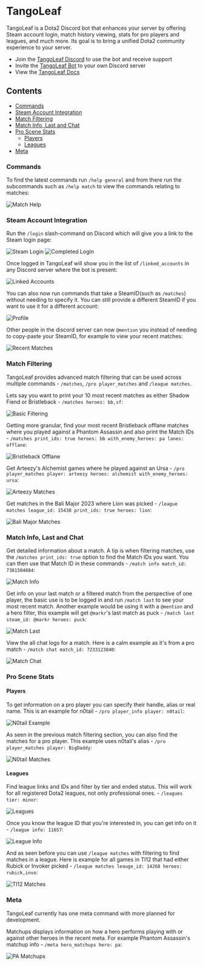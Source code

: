 # TangoLeaf
TangoLeaf is a Dota2 Discord bot that enhances your server by offering Steam account login, match history viewing, stats for pro players and leagues, and much more. Its goal is to bring a unified Dota2 community experience to your server.

- Join the [TangoLeaf Discord](https://discord.com/invite/EcqKMrzw5b) to use the bot and receive support
- Invite the [TangoLeaf Bot](https://discord.com/oauth2/authorize?client_id=1161638349421940786&permissions=551903676480&scope=bot) to your own Discord server
- View the [TangoLeaf Docs](https://docsify-this.net/?basePath=https://raw.githubusercontent.com/mark-ruddy/tango_leaf_docs/main&homepage=usage.md&dark-mode=true&browser-tab-title=TangoLeaf#/)

## Contents

- [Commands](#commands)
- [Steam Account Integration](#steam-account-integration)
- [Match Filtering](#match-filtering)
- [Match Info, Last and Chat](#match-info--last-and-chat)
- [Pro Scene Stats](#pro-scene-stats)
  * [Players](#players)
  * [Leagues](#leagues)
- [Meta](#meta)

### Commands
To find the latest commands run `/help general` and from there run the subcommands such as `/help match` to view the commands relating to matches:

![Match Help](assets/match_help.png)

### Steam Account Integration
Run the `/login` slash-command on Discord which will give you a link to the Steam login page:

![Steam Login](assets/login_steampage.png)
![Completed Login](assets/completed_login.png)

Once logged in TangoLeaf will show you in the list of `/linked_accounts` in any Discord server where the bot is present:

![Linked Accounts](assets/linked_accounts.png)

You can also now run commands that take a SteamID(such as `/matches`) without needing to specify it. You can still provide a different SteamID if you want to use it for a different account:

![Profile](assets/profile.png)

Other people in the discord server can now `@mention` you instead of needing to copy-paste your SteamID, for example to view your recent matches:

![Recent Matches](assets/recent_matches.png)

### Match Filtering
TangoLeaf provides advanced match filtering that can be used across multiple commands - `/matches`, `/pro player_matches` and `/league matches`.

Lets say you want to print your 10 most recent matches as either Shadow Fiend or Bristleback - `/matches heroes: bb,sf`:

![Basic Filtering](assets/basic_filtering.png)

Getting more granular, find your most recent Bristleback offlane matches where you played against a Phantom Assassin and also print the Match IDs - `/matches print_ids: true heroes: bb with_enemy_heroes: pa lanes: offlane`:

![Bristleback Offlane](assets/bristleback_offlane.png)

Get Arteezy's Alchemist games where he played against an Ursa - `/pro player_matches player: arteezy heroes: alchemist with_enemy_heroes: ursa`:

![Arteezy Matches](assets/arteezy_matches.png)

Get matches in the Bali Major 2023 where Lion was picked - `/league matches league_id: 15438 print_ids: true heroes: lion`:

![Bali Major Matches](assets/bali_major_example.png)

### Match Info, Last and Chat
Get detailed information about a match. A tip is when filtering matches, use the `/matches print_ids: true` option to find the Match IDs you want. You can then use that Match ID in these commands - `/match info match_id: 7381504884`:

![Match Info](assets/match_info_example.png)

Get info on your last match or a filtered match from the perspective of one player, the basic use is to be logged in and run `/match last` to see your most recent match. Another example would be using it with a `@mention` and a hero filter, this example will get `@markr`'s last match as puck - `/match last steam_id: @markr heroes: puck`:

![Match Last](assets/match_last_puck_example.png)

View the all chat logs for a match. Here is a calm example as it's from a pro match - `/match chat match_id: 7233123840`:

![Match Chat](assets/match_chat_example.png)

### Pro Scene Stats

#### Players
To get information on a pro player you can specify their handle, alias or real name. This is an example for n0tail - `/pro player_info player: n0tail`:

![N0tail Example](assets/notail_example.png)

As seen in the previous match filtering section, you can also find the matches for a pro player. This example uses n0tail's alias - `/pro player_matches player: BigDaddy`:

![N0tail Matches](assets/notail_matches.png)

#### Leagues
Find league links and IDs and filter by tier and ended status. This will work for all registered Dota2 leagues, not only professional ones. - `/leagues tier: minor`:

![Leagues](assets/leagues.png)

Once you know the league ID that you're interested in, you can get info on it - `/league info: 11657`:

![League Info](assets/league_info.png)

And as seen before you can use `/league matches` with filtering to find matches in a league. Here is example for all games in TI12 that had either Rubick or Invoker picked - `/league matches leauge_id: 14268 heroes: rubick,invo`:

![TI12 Matches](assets/ti12_league_example.png)

### Meta
TangoLeaf currently has one meta command with more planned for development.

Matchups displays information on how a hero performs playing with or against other heroes in the recent meta. For example Phantom Assassin's matchup info - `/meta hero_matchups hero: pa`:

![PA Matchups](assets/pa_matchups.png)
